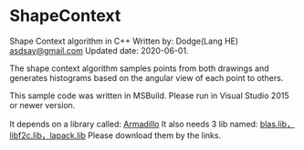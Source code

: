 # ShapeContext
Shape Context algorithm in C++
Written by: Dodge(Lang HE) asdsay@gmail.com Updated date: 2020-06-01.

The shape context algorithm samples points from both drawings and generates histograms based on the angular view of each point to others.

This sample code was written in MSBuild. Please run in Visual Studio 2015 or newer version.

It depends on a library called: [Armadillo](http://arma.sourceforge.net/download.html)
It also needs 3 lib named: [blas.lib，libf2c.lib，lapack.lib](http://icl.cs.utk.edu/lapack-for-windows/clapack/index.html)
Please download them by the links.
